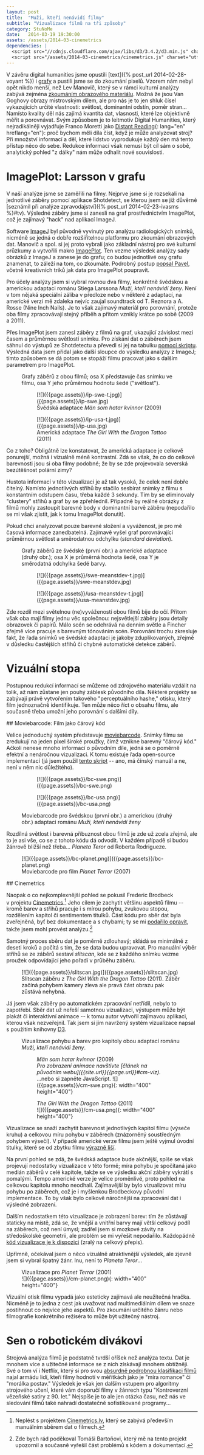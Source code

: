 ```yaml
---
layout: post
title:  "Muži, kteří nenávidí filmy"
subtitle: "Vizualizace filmů na tři způsoby"
category: StuNoMe
date:   2014-03-19 19:30:00
assets: /assets/2014-03-cinemetrics
dependencies: |
  <script src="//cdnjs.cloudflare.com/ajax/libs/d3/3.4.2/d3.min.js" charset="utf-8"></script>
  <script src="/assets/2014-03-cinemetrics/cinemetrics.js" charset="utf-8"></script>
---
```


V závěru digital humanities jsme opustili [text]({% post_url 2014-02-28-voyant %}) i [grafy](https://medium.com/studia-novych-medii/e12094e3565) a pustili jsme se do zkoumání pixelů. Vzorem nám nebyl opět nikdo menší, než Lev Manovič, který se v rámci kulturní analýzy zabývá zejména [zkoumáním obrazového materiálu](http://lab.softwarestudies.com/2011/06/mondrian-vs-rothko-footprints-and.html). Možná že jsou Van Goghovy obrazy mistrovským dílem, ale pro nás je to jen shluk čísel vykazujících určité vlastnosti: světlost, dominantní odstín, poměr stran… Namísto kvality děl nás zajímá kvantita dat, vlasnosti, které lze objektivně měřit a porovnávat. Svým způsobem je to leitmotiv Digital Humanities, který nejradikálněji vyjadřuje Franco Moretti jako [Distant Reading](http://www.nytimes.com/2011/06/26/books/review/the-mechanic-muse-what-is-distant-reading.html?pagewanted=all&_r=0){: lang="en" hreflang="en"}: proč bychom měli díla číst, když je může analyzovat stroj? Při množství informací a děl, které lidstvo vyprodukuje každý den má tento přístup něco do sebe. Redukce informací však nemusí být cíl sám o sobě, analytický pohled "z dálky" nám může odhalit nové souvislosti.

# ImagePlot: Larsson v grafu

V naší analýze jsme se zaměřili na filmy. Nejprve jsme si je rozsekali na jednotlivé záběry pomocí aplikace Shotdetect, se kterou jsem se již důvěrně [seznámil při analýze zpravodajství]({% post_url 2014-02-23-ivasms %}#tv). Výsledné záběry jsme si zanesli na graf prostřednictvím ImagePlot, což je zajímavý "hack" nad aplikací ImageJ.

Software [ImageJ](http://imagej.nih.gov/ij/) byl původně vyvinutý pro analýzu radiologických snímků, nicméně se jedná o dobře rozšiřitelnou platformu pro zkoumání obrazových dat. Manovič a spol. si jej proto vybrali jako základní nástroj pro své kulturní průzkumy a vytvořili makro [ImagePlot](http://lab.softwarestudies.com/p/imageplot.html). Ten vezme výsledek analýzy sady obrázků z ImageJ a zanese je do grafu; co budou jednotlivé osy grafu znamenat, to záleží na tom, co zkoumáte. Podrobný postup [popsal Pavel](http://www.abclinuxu.cz/blog/Svedek_Damdoguv/2014/1/vizualizace-filmu-trocha-jinak), včetně kreativních triků jak data pro ImagePlot poupravit.

Pro účely analýzy jsem si vybral rovnou dva filmy, konkrétně švédskou a americkou adaptaci románu Stiega Larssona <cite>Muži, kteří nenávidí ženy</cite>. Není v tom nějaká speciální záliba v předloze nebo v některé z adaptací, na americké verzi mě zdaleka nejvíc zaujal soundtrack od T. Reznora a A. Rosse (Nine Inch Nails). Je to však zajímavý materiál pro porovnání, protože oba filmy zpracovávají stejný příběh a přitom vznikly krátce po sobě (2009 a 2011).

Přes ImagePlot jsem zanesl záběry z filmů na graf, ukazující závislost mezi časem a průměrnou světlostí snímku. Pro získání dat o záběrech jsem sáhnul do výstupů ze Shotdetectu a převedl si jej na tabulku [pomocí skriptu](https://gist.github.com/jnv/9558429). Výsledná data jsem přidal jako další sloupce do výsledku analýzy z ImageJ; tímto způsobem se dá potom se stopáží filmu pracovat jako s dalším parametrem pro ImagePlot.

<figure>
<figcaption>
  Grafy záběrů z obou filmů; osa X představuje čas snímku ve filmu, osa Y jeho průměrnou hodnotu šedé ("světlost").
</figcaption>
<figure>
[![]({{page.assets}}/ip-swe-t.jpg)]({{page.assets}}/ip-swe.jpg)
<figcaption>
  Švédská adaptace <cite lang="sv">Män som hatar kvinnor</cite> (2009)
</figcaption>
</figure>

<figure>
[![]({{page.assets}}/ip-usa-t.jpg)]({{page.assets}}/ip-usa.jpg)
<figcaption>
  Americká adaptace <cite lang="en">The Girl With the Dragon Tattoo</cite> (2011)
</figcaption>
</figure>
</figure>

Co z toho? Obligátně lze konstatovat, že americká adaptace je celkově ponurejší, možná i vizuálně méně kontrastní. Zdá se však, že co do celkové barevnosti jsou si oba filmy podobné; že by se zde projevovala severská bezútěšnost polární zimy?

Hustota informací v této vizualizaci je až tak vysoká, že celek není dobře čitelný. Namísto jednotlivých střihů by stačilo sesbírat snímky z filmu s konstantním odstupem času, třeba každé 3 sekundy. Tím by se eliminovaly "clustery" střihů a graf by se zpřehlednil. Případně by reálné obrázky z filmů mohly zastoupit barevné body v dominantní barvě záběru (nepodařilo se mi však zjistit, jak k tomu ImagePlot donutit).

Pokud chci analyzovat pouze barevné složení a vyváženost, je pro mě časová informace zanedbatelná. Zajímavě vyšel graf porovnávající průměrnou světlost a směrodatnou odchylku (<i lang="en">standard deviation</i>).

<figure>
<figcaption>
Grafy záběrů ze švédské (první obr.) a americké adaptace (druhý obr.); osa X je průměrná hodnota šedé, osa Y je směrodatná odchylka šedé barvy.
</figcaption>
<figure>
[![]({{page.assets}}/swe-meanstdev-t.jpg)]({{page.assets}}/swe-meanstdev.jpg)
</figure>
<figure>
[![]({{page.assets}}/usa-meanstdev-t.jpg)]({{page.assets}}/usa-meanstdev.jpg)
</figure>
</figure>

Zde rozdíl mezi světelnou (ne)vyvážeností obou filmů bije do očí. Přitom však oba mají filmy jednu věc společnou: nejsvětlejší záběry jsou detaily obrazovek či papírů. Málo scén se odehrává na denním světle a Fincher zřejmě více pracuje s barevným tónováním scén. Porovnání trochu zkresluje fakt, že řada snímků ve švédské adaptaci je jakoby zduplikovaných, zřejmě v důsledku častějších střihů či chybné automatické detekce záběrů.

# Vizuální stopa

Postupnou redukcí informací se můžeme od zdrojového materiálu vzdálit na tolik, až nám zůstane jen pouhý záblesk původního díla. Některé projekty se zabývají právě vytvořením takového "perceptuálního hashe," otisku, který film jednoznačně identifikuje. Ten může něco říct o obsahu filmu, ale současně třeba umožní jeho porovnání s dalšími díly.

<section>
## Moviebarcode: Film jako čárový kód

Velice jednoduchý systém představuje [moviebarcode](http://moviebarcode.tumblr.com/). Snímky filmu se zredukují na jeden pixel široké proužky, čímž vznikne barevný "čárový kód." Ačkoli nenese mnoho informací o původním díle, jedná se o poměrně efektní a nenáročnou vizualizaci. K tomu existuje řada open-source implementací (já jsem použil [tento skript](https://github.com/mckelvin/moviebarcode) -- ano, má čínský manuál a ne, není v něm nic důležitého).

<figure class="full">
<figure>
[![]({{page.assets}}/bc-swe.png)]({{page.assets}}/bc-swe.png)
</figure>
<figure>
[![]({{page.assets}}/bc-usa.png)]({{page.assets}}/bc-usa.png)
</figure>
<figcaption>
  Moviebarcode pro švédskou (první obr.) a americkou (druhý obr.) adaptaci románu <cite>Muži, kteří nenávidí ženy</cite>
</figcaption>
</figure>

Rozdílná světlost i barevná příbuznost obou filmů je zde už zcela zřejmá, ale to je asi vše, co se z tohoto kódu dá odvodit. V každém případě si budou žánrově bližší než třeba... <cite>Planeta Teror</cite> od Roberta Rodrigueze.

<figure class="full">
[![]({{page.assets}}/bc-planet.png)]({{page.assets}}/bc-planet.png)
<figcaption>
  Moviebarcode pro film <cite lang="en">Planet Terror</cite> (2007)
</figcaption>
</figure>

</section>
<section>
## Cinemetrics

Naopak o co nejkomplexnější pohled se pokusil Frederic Brodbeck v projektu [Cinemetrics](http://cinemetrics.fredericbrodbeck.de/).[^cinemetrics] Jeho cílem je zachytit většinu aspektů filmu -- kromě barev a střihů pracuje i s mírou pohybu, zvukovou stopou, rozdělením kapitol či sentimentem titulků. Část kódu pro sběr dat byla zveřejněná, byť bez dokumentace a s chybami; ty se mi [podařilo opravit](https://github.com/jnv/cinemetrics), takže jsem mohl provést analýzu.[^deric]

Samotný proces sběru dat je poměrně zdlouhavý; skládá se minimálně z deseti kroků a počítá s tím, že se data budou upravovat. Pro manuální výběr střihů se ze záběrů sestaví <i lang="en">slitscan</i>, kde se z každého snímku vezme proužek odpovídající jeho pořadí v průběhu záběru.

<figure>
[![]({{page.assets}}/slitscan.jpg)]({{page.assets}}/slitscan.jpg)
<figcaption>
Slitscan záběru z <cite lang="en">The Girl With the Dragon Tattoo</cite> (2011). Záběr začíná pohybem kamery zleva ale pravá část obrazu pak zůstává nehybná.
</figcaption>
</figure>

Já jsem však záběry po automatickém zpracování netřídil, nebylo to zapotřebí. Sběr dat už neřeší samotnou vizualizaci, výstupem může být plakát či interaktivní animace -- k tomu autor vytvořil zajímavou aplikaci, kterou však nezveřejnil. Tak jsem si jím navržený systém vizualizace napsal s použitím knihovny [D3](http://d3js.org/).

<figure class="full" id="cm-viz">
<figcaption>
  Vizualizace pohybu a barev pro kapitoly obou adaptací románu <cite>Muži, kteří nenávidí ženy</cite>.
</figcaption>

<figure>
<figcaption>
  <cite lang="sv">Män som hatar kvinnor</cite> (2009)
</figcaption>
<div data-cinemetrics data-w="400" data-h="400" data-src="{{page.assets}}/cm-swe.json">
<i>Pro zobrazení animace navštivte [článek na původním webu]({{site.url}}{{page.url}}#cm-viz).</i>
<noscript>
...nebo si zapněte JavaScript.
</noscript>
![]({{page.assets}}/cm-swe.png){: width="400" height="400"}
</div>
</figure>

<figure>
<figcaption>
  <cite lang="en">The Girl With the Dragon Tattoo</cite> (2011)
</figcaption>
<div data-cinemetrics data-w="400" data-h="400" data-src="{{page.assets}}/cm-usa.json">
![]({{page.assets}}/cm-usa.png){: width="400" height="400"}
</div>
</figure>
</figure>

Vizualizace se snaží zachytit barevnost jednotlivých kapitol filmu (výseče kruhu) a celkovou míru pohybu v záběrech (znázorněný soustředným pohybem výsečí). V případě americké verze filmu jsem ještě vyjmul úvodní titulky, které se od zbytku filmu [výrazně liší](https://www.youtube.com/watch?v=sY4f_83t_rw).

Na první pohled se zdá, že švédská adaptace bude akčnější, spíše se však projevují nedostatky vizualizace v této formě; míra pohybu je spočítaná jako medián záběrů v celé kapitole, takže se ve výsledku akční záběry vykrátí s pomalými. Tempo americké verze je velice proměnlivé, proto pohled na celkovou kapitolu mnoho neodhalí. Zajímavější by bylo vizualizovat míru pohybu po záběrech, což je i myšlenkou Brodbeckovy původní implementace. To by však bylo celkově náročnější na zpracování dat i výsledné zobrazení.

Dalším nedostatkem této vizualizace je zobrazení barev: tím že zůstávají staticky na místě, zdá se, že vnější a vnitřní barvy mají větší celkový podíl na záběrech, což není úmysl; zadřel jsem si mozkové závity na středoškolské geometrii, ale problém se mi vyřešit nepodařilo. Každopádně [kód vizualizace je k dispozici](https://github.com/jnv/bitoff.cz/tree/gh-pages/assets/2014-03-cinemetrics/cinemetrics.js) (zralý na celkový přepis).

Upřímně, očekával jsem o něco vizuálně atraktivnější výsledek, ale zjevně jsem si vybral špatný žánr. Inu, není to <cite>Planeta Teror</cite>...

<figure class="full">
<figcaption>
  Vizualizace pro <cite lang="en">Planet Terror</cite> (2001)
</figcaption>
<div data-cinemetrics data-w="400" data-h="400" data-src="{{page.assets}}/cm-planet.json">
![]({{page.assets}}/cm-planet.png){: width="400" height="400"}
</div>
</figure>

[^cinemetrics]: Neplést s projektem [Cinemetrics.lv](http://cinemetrics.lv/), který se zabývá především manuálním sběrem dat o filmech.

[^deric]: Zde bych rád poděkoval Tomáši Bartoňovi, který mě na tento projekt upozornil a současně vyřešil část problémů s kódem a dokumentací.
</section>

Vizuální otisk filmu vypadá jako esteticky zajímavá ale neužitečná hračka. Nicméně je to jedna z cest jak uvažovat nad multimediálním dílem ve snaze postihnout co nejvíce jeho aspektů. Pro zkoumání určitého žánru nebo filmografie konkrétního režiséra to může být užitečný nástroj.

# Sen o robotickém divákovi

Strojová analýza filmů je podstatně tvrdší oříšek než analýza textu. Dat je mnohem více a užitečné informace se z nich získávají mnohem obtížněji. Své o tom ví i Netflix, který si pro svou [absurdně podrobnou klasifikaci filmů](http://www.theatlantic.com/technology/archive/2014/01/how-netflix-reverse-engineered-hollywood/282679/) najal armádu lidí, kteří filmy hodnotí v měřítkách jako je "míra romance" či "morálka postav." Výsledek je však jen dalším vstupem pro algoritmy strojového učení, které vám doporučí filmy v žánrech typu "Kontroverzní vězeňské satiry z 90. let." Nejspíše je to ale jen otázka času, než nás ve sledování filmů také nahradí dostatečně sofistikované programy...
